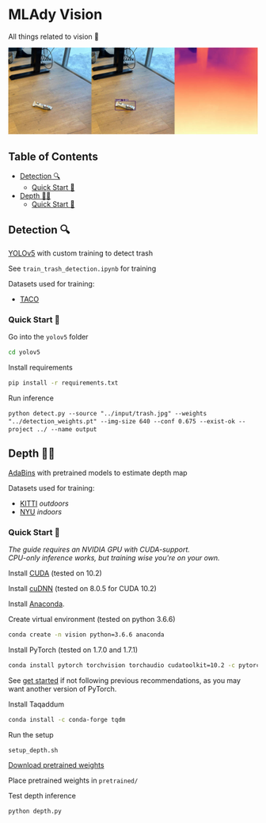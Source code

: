 # MLAdy Vision <!-- omit in toc -->

All things related to vision 👀

![vision](docs/vision.jpg)

## Table of Contents <!-- omit in toc -->

- [Detection 🔍](#detection-)
  - [Quick Start 🚀](#quick-start-)
- [Depth 🤽‍♂️](#depth-️)
  - [Quick Start 🚀](#quick-start--1)

## Detection 🔍

[YOLOv5](https://github.com/ultralytics/yolov5) with custom training to detect trash

See `train_trash_detection.ipynb` for training

Datasets used for training:

- [TACO](http://tacodataset.org/)

### Quick Start 🚀

Go into the `yolov5` folder

```sh
cd yolov5
```

Install requirements

```sh
pip install -r requirements.txt
```

Run inference

```shell
python detect.py --source "../input/trash.jpg" --weights "../detection_weights.pt" --img-size 640 --conf 0.675 --exist-ok --project ../ --name output
```

## Depth 🤽‍♂️

[AdaBins](https://github.com/shariqfarooq123/AdaBins) with pretrained models to estimate depth map

Datasets used for training:

- [KITTI](http://www.cvlibs.net/datasets/kitti/eval_depth_all.php) *outdoors*
- [NYU](https://cs.nyu.edu/~silberman/datasets/nyu_depth_v2.html) *indoors*


### Quick Start 🚀

_The guide requires an NVIDIA GPU with CUDA-support._  
_CPU-only inference works, but training wise you're on your own._

Install [CUDA](https://developer.nvidia.com/cuda-toolkit-archive) (tested on 10.2)

Install [cuDNN](https://developer.nvidia.com/rdp/cudnn-download) (tested on 8.0.5 for CUDA 10.2)

Install [Anaconda](https://www.anaconda.com/products/individual).

Create virtual environment (tested on python 3.6.6)

```sh
conda create -n vision python=3.6.6 anaconda
```

Install PyTorch (tested on 1.7.0 and 1.7.1)

```sh
conda install pytorch torchvision torchaudio cudatoolkit=10.2 -c pytorch
```

See [get started](https://pytorch.org/get-started/locally/) if not following previous recommendations, as you may want another version of PyTorch.

Install Taqaddum

```sh
conda install -c conda-forge tqdm
```

Run the setup

```sh
setup_depth.sh
```

[Download pretrained weights](https://drive.google.com/drive/folders/1nYyaQXOBjNdUJDsmJpcRpu6oE55aQoLA?usp=sharing)

Place pretrained weights in `pretrained/`

Test depth inference

```sh
python depth.py
```
